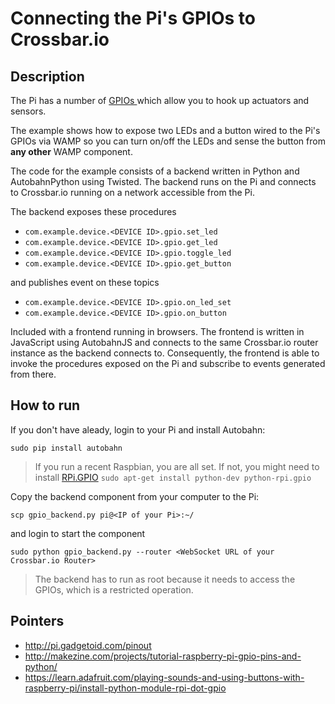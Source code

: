 # Connecting the Pi's GPIOs to Crossbar.io

## Description

The Pi has a number of [GPIOs ](https://www.raspberrypi.org/documentation/usage/gpio/) which allow you to hook up actuators and sensors.

The example shows how to expose two LEDs and a button wired to the Pi's GPIOs via WAMP so you can turn on/off the LEDs and sense the button from **any other** WAMP component.

The code for the example consists of a backend written in Python and AutobahnPython using Twisted. The backend runs on the Pi and connects to Crossbar.io running on a network accessible from the Pi.

The backend exposes these procedures

* `com.example.device.<DEVICE ID>.gpio.set_led`
* `com.example.device.<DEVICE ID>.gpio.get_led`
* `com.example.device.<DEVICE ID>.gpio.toggle_led`
* `com.example.device.<DEVICE ID>.gpio.get_button`

and publishes event on these topics

* `com.example.device.<DEVICE ID>.gpio.on_led_set`
* `com.example.device.<DEVICE ID>.gpio.on_button`

Included with a frontend running in browsers. The frontend is written in JavaScript using AutobahnJS and connects to the same Crossbar.io router instance as the backend connects to. Consequently, the frontend is able to invoke the procedures exposed on the Pi and subscribe to events generated from there.


## How to run

If you don't have aleady, login to your Pi and install Autobahn:

```console
sudo pip install autobahn
```

> If you run a recent Raspbian, you are all set. If not, you might need to install [RPi.GPIO](https://pypi.python.org/pypi/RPi.GPIO) `sudo apt-get install python-dev python-rpi.gpio`


Copy the backend component from your computer to the Pi:

```console
scp gpio_backend.py pi@<IP of your Pi>:~/
```

and login to start the component

```
sudo python gpio_backend.py --router <WebSocket URL of your Crossbar.io Router>
```

> The backend has to run as root because it needs to access the GPIOs, which is a restricted operation. 


## Pointers

* http://pi.gadgetoid.com/pinout
* http://makezine.com/projects/tutorial-raspberry-pi-gpio-pins-and-python/
* https://learn.adafruit.com/playing-sounds-and-using-buttons-with-raspberry-pi/install-python-module-rpi-dot-gpio




